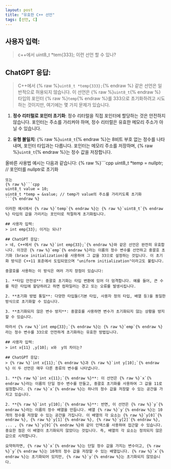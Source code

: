 ```yaml
---
layout: post
title: "유효한 C++ 선언"
tags: [선언, C]
---
```


## 사용자 입력:
> c++에서 uint8_t *tem{333}; 이런 선언 할 수 있나?

## ChatGPT 응답:
> C++에서 {% raw %}`uint8_t *temp{333};`{% endraw %} 같은 선언은 일반적으로 허용되지 않습니다. 이 선언은 {% raw %}`uint8_t`{% endraw %} 타입의 포인터 {% raw %}`temp`{% endraw %}를 333으로 초기화하려고 시도하는 것이지만, 여기에는 몇 가지 문제가 있습니다.

1. **정수 리터럴로 포인터 초기화**: 정수 리터럴을 직접 포인터에 할당하는 것은 안전하지 않습니다. 포인터는 주소를 가리켜야 하며, 정수 리터럴은 유효한 메모리 주소가 아닐 수 있습니다.

2. **유형 불일치**: {% raw %}`uint8_t`{% endraw %}는 8비트 부호 없는 정수를 나타내며, 포인터 타입과는 다릅니다. 포인터는 메모리 주소를 저장하며, {% raw %}`uint8_t`{% endraw %}는 정수 값을 저장합니다.

올바른 사용법 예시는 다음과 같습니다:
{% raw %}```cpp
uint8_t *temp = nullptr; // 포인터를 nullptr로 초기화
```{% endraw %}
또는
{% raw %}```cpp
uint8_t value = 10;
uint8_t *temp = &value; // temp가 value의 주소를 가리키도록 초기화
```{% endraw %}

이러한 예시에서 {% raw %}`temp`{% endraw %}는 {% raw %}`uint8_t`{% endraw %} 타입의 값을 가리키는 포인터로 적절하게 초기화됩니다.

## 사용자 입력:
> int emp{33}; 이거는 되나?

## ChatGPT 응답:
> 네, C++에서 {% raw %}`int emp{33};`{% endraw %}와 같은 선언은 완전히 유효합니다. 이것은 {% raw %}`emp`{% endraw %}라는 이름의 정수 변수를 선언하고 중괄호 초기화 (brace initialization)를 사용하여 그 값을 33으로 설정하는 것입니다. 이 초기화 방식은 C++11 표준에서 도입되었으며 "uniform initialization"이라고도 불립니다.

중괄호를 사용하는 이 방식은 여러 가지 장점이 있습니다:

1. **타입 안전성**: 중괄호 초기화는 타입 변환에 있어 더 엄격합니다. 예를 들어, 큰 수를 작은 타입에 할당하려고 하면 컴파일러는 경고 또는 오류를 발생시킵니다.

2. **초기화 방법 통일**: 다양한 타입들(기본 타입, 사용자 정의 타입, 배열 등)을 동일한 방식으로 초기화할 수 있습니다.

3. **초기화되지 않은 변수 방지**: 중괄호를 사용하면 변수가 초기화되지 않는 상황을 방지할 수 있습니다.

따라서 {% raw %}`int emp{33};`{% endraw %}는 {% raw %}`emp`{% endraw %}라는 정수 변수를 33으로 안전하게 초기화하는 유효한 방법입니다.

## 사용자 입력:
> int x{11} ,y[10]; x와  y의 차이는?

## ChatGPT 응답:
> {% raw %}`int x{11};`{% endraw %}과 {% raw %}`int y[10];`{% endraw %} 이 두 선언은 매우 다른 종류의 변수를 나타냅니다.

1. **{% raw %}`int x{11};`{% endraw %}**: 이 선언은 {% raw %}`x`{% endraw %}라는 이름의 단일 정수 변수를 만들고, 중괄호 초기화를 사용하여 그 값을 11로 설정합니다. {% raw %}`x`{% endraw %}는 하나의 정수 값을 저장할 수 있는 공간을 가지고 있습니다.

2. **{% raw %}`int y[10];`{% endraw %}**: 반면, 이 선언은 {% raw %}`y`{% endraw %}라는 이름의 정수 배열을 만듭니다. 배열 {% raw %}`y`{% endraw %}는 10개의 정수를 저장할 수 있는 공간을 가집니다. 이 배열의 각 요소는 {% raw %}`y[0]`{% endraw %}, {% raw %}`y[1]`{% endraw %}, {% raw %}`y[2]`{% endraw %}, ... , {% raw %}`y[9]`{% endraw %}와 같이 인덱스를 사용하여 접근할 수 있습니다. 중요한 점은 이 배열이 초기화되지 않았다는 것입니다. 즉, 배열의 각 요소는 정의되지 않은 값으로 시작합니다.

요약하자면, {% raw %}`x`{% endraw %}는 단일 정수 값을 가지는 변수이고, {% raw %}`y`{% endraw %}는 10개의 정수 값을 저장할 수 있는 배열입니다. {% raw %}`x`{% endraw %}는 초기화되어 있지만, {% raw %}`y`{% endraw %}는 초기화되지 않았습니다.

